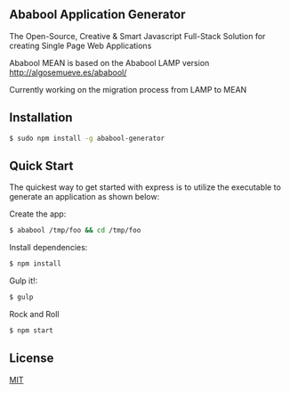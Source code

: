 

## Ababool Application Generator

The Open-Source, Creative & Smart
Javascript Full-Stack Solution
for creating Single Page Web Applications

Ababool MEAN is based on the Ababool LAMP version http://algosemueve.es/ababool/

Currently working on the migration process from LAMP to MEAN


## Installation

```sh
$ sudo npm install -g ababool-generator
```

## Quick Start

The quickest way to get started with express is to utilize the executable to generate an application as shown below:

Create the app:

```bash
$ ababool /tmp/foo && cd /tmp/foo
```

Install dependencies:

```bash
$ npm install
```

Gulp it!:

```bash
$ gulp
```

Rock and Roll

```bash
$ npm start
```


## License

[MIT](LICENSE)

